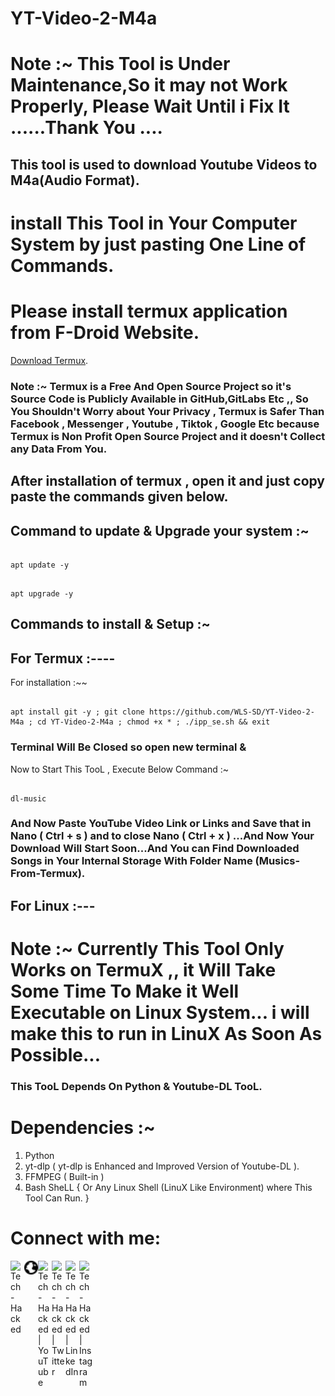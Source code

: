 # YT-Video-2-M4a 

# Note :~ This Tool is Under Maintenance,So it may not Work Properly, Please Wait Until i Fix It ......Thank You ....

## This tool is used to download Youtube Videos to M4a(Audio Format).

# install This Tool in Your Computer System by just pasting One Line of Commands.

# Please install termux application from F-Droid Website.
[Download Termux](https://f-droid.org/en/packages/com.termux/).

### Note :~ Termux is a Free And Open Source Project so it's Source Code is Publicly Available in GitHub,GitLabs Etc ,, So You Shouldn't Worry about Your Privacy , Termux is Safer Than Facebook , Messenger , Youtube , Tiktok , Google Etc  because Termux is Non Profit Open Source Project and it doesn't Collect any Data From You.

## After installation of termux , open it and just copy paste the commands given below.


## Command to update & Upgrade your system :~

```

apt update -y

```

```

apt upgrade -y

```

## Commands to install & Setup :~

## For Termux :----

For installation :~~

```

apt install git -y ; git clone https://github.com/WLS-SD/YT-Video-2-M4a ; cd YT-Video-2-M4a ; chmod +x * ; ./ipp_se.sh && exit

```

### Terminal Will Be Closed so open new terminal &

Now to Start This TooL , Execute Below Command :~

```

dl-music

```

### And Now Paste YouTube Video Link or Links and Save that in Nano ( Ctrl + s ) and to close Nano ( Ctrl + x ) ...And Now Your Download Will Start Soon...And You can Find Downloaded Songs in Your Internal Storage With Folder Name  (Musics-From-Termux).

## For Linux :---


# Note :~ Currently This Tool Only Works on TermuX ,, it Will Take Some Time To Make it Well Executable on Linux System... i will make this to run in LinuX As Soon As Possible...

### This TooL Depends On Python & Youtube-DL TooL.

# Dependencies :~
1. Python
2. yt-dlp ( yt-dlp is Enhanced and Improved Version of Youtube-DL ).
3. FFMPEG ( Built-in )
4. Bash SheLL { Or Any Linux Shell (LinuX Like Environment) where This Tool Can Run. }


# Connect with me:

[<img align="left" alt="Tech-Hacked" width="22px" src="https://cdn.jsdelivr.net/npm/simple-icons@v3/icons/facebook.svg" />][facebook]

[<img align="left" alt="Tech-Hacked" width="22px" src="https://raw.githubusercontent.com/iconic/open-iconic/master/svg/globe.svg" />][website]

[<img align="left" alt="Tech-Hacked | YouTube" width="22px" src="https://cdn.jsdelivr.net/npm/simple-icons@v3/icons/youtube.svg" />][youtube]

[<img align="left" alt="Tech-Hacked | Twitter" width="22px" src="https://cdn.jsdelivr.net/npm/simple-icons@v3/icons/twitter.svg" />][twitter]

[<img align="left" alt="Tech-Hacked | LinkedIn" width="22px" src="https://cdn.jsdelivr.net/npm/simple-icons@v3/icons/linkedin.svg" />][linkedin]

[<img align="left" alt="Tech-Hacked | Instagram" width="22px" src="https://cdn.jsdelivr.net/npm/simple-icons@v3/icons/instagram.svg" />][instagram]

<br />

[facebook]: https://www.facebook.com/TechHackked/

[website]: https://youtube.com/channel/UCTR-KwZpKudLiQKoUOPDPDg

[twitter]: https://youtube.com/channel/UCTR-KwZpKudLiQKoUOPDPDg

[youtube]: https://youtube.com/channel/UCTR-KwZpKudLiQKoUOPDPDg

[instagram]: https://instagram.com/shaswot.prog.dev.nceh.cse.chfi

[linkedin]: https://www.linkedin.com/in/shaswot-dhungana-949221204
